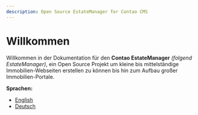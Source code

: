 ```yaml
---
description: Open Source EstateManager for Contao CMS
---
```


# Willkommen

Willkommen in der Dokumentation für den **Contao EstateManager** _\(folgend EstateManager\)_, ein Open Source Projekt um kleine bis mittelständige Immobilien-Webseiten erstellen zu können bis hin zum Aufbau großer Immobilien-Portale.

**Sprachen:**

* [English](https://docs.contao-estatemanager.com/)
* [Deutsch](installation-konfiguration/installation.md)



